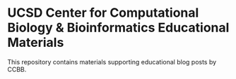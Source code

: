 # UCSD Center for Computational Biology & Bioinformatics Educational Materials

This repository contains materials supporting educational blog posts by CCBB.
